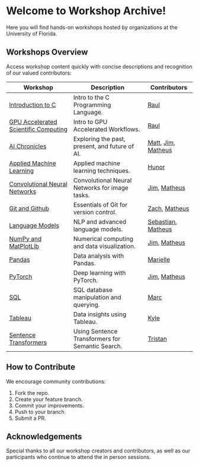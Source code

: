 # Welcome to Workshop Archive!

Here you will find hands-on workshops hosted by organizations at the University of Florida.

## Workshops Overview

Access workshop content quickly with concise descriptions and recognition of our valued contributors:

| Workshop                                                    | Description                                    | Contributors                                                                                                          |
| ----------------------------------------------------------- | ---------------------------------------------- | --------------------------------------------------------------------------------------------------------------------- |
| [Introduction to C](./Workshops/Intro_C/)                      | Intro to the C Programming Language.           | [Raul](https://github.com/Jibby2k1)                                                                                      |
| [GPU Accelerated Scientific Computing](./Workshops/Intro_GPU/) | Intro to GPU Accelerated Workflows.            | [Raul](https://github.com/Jibby2k1)                                                                                      |
| [AI Chronicles](./Workshops/AI_Chronicles/)                    | Exploring the past, present, and future of AI. | [Matt](https://github.com/matthewdeguzman), [Jim](https://github.com/yimothysu), [Matheus](https://github.com/matheusmaldaner) |
| [Applied Machine Learning](./Workshops/Applied_ML/)            | Applied machine learning techniques.           | [Hunor](https://github.com/umm-sure)                                                                                     |
| [Convolutional Neural Networks](./Workshops/CNNS/)             | Convolutional Neural Networks for image tasks. | [Jim](https://github.com/yimothysu), [Matheus](https://github.com/matheusmaldaner)                                          |
| [Git and Github](./Workshops/Git/)                             | Essentials of Git for version control.         | [Zach](https://github.com/zhracho), [Matheus](https://github.com/matheusmaldaner)                                           |
| [Language Models](./Workshops/LanguageModels/)                 | NLP and advanced language models.              | [Sebastian](https://github.com/CakeCrusher), [Matheus](https://github.com/matheusmaldaner)                                  |
| [NumPy and MatPlotLib](./Workshops/NumPy%20%26%20MatPlotLib/)  | Numerical computing and data visualization.    | [Jim](https://github.com/yimothysu), [Matheus](https://github.com/matheusmaldaner)                                          |
| [Pandas](./Workshops/Pandas/)                                  | Data analysis with Pandas.                     | [Marielle](https://github.com/marielledoenges)                                                                           |
| [PyTorch](./Workshops/PyTorch/)                                | Deep learning with PyTorch.                    | [Jim](https://github.com/yimothysu), [Matheus](https://github.com/matheusmaldaner)                                          |
| [SQL](./Workshops/SQL%202024/)                                 | SQL database manipulation and querying.        | [Marc](https://github.com/marc-marquez11)                                                                                |
| [Tableau](./Workshops/Tableau/)                                | Data insights using Tableau.                   | [Kyle](https://github.com/kylwein)                                                                                       |
| [Sentence Transformers](./Workshops/Sentence_Transformers/)                                | Using Sentence Transformers for Semantic Search.                  | [Tristan](https://github.com/tristanpank)   

## How to Contribute

We encourage community contributions:

1. Fork the repo.
2. Create your feature branch.
3. Commit your improvements.
4. Push to your branch.
5. Submit a PR.

## Acknowledgements

Special thanks to all our workshop creators and contributors, as well as our participants who continue to attend the in person sessions.
